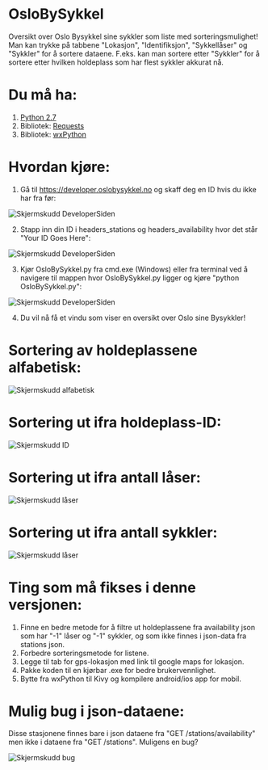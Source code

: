 # OsloBySykkel
Oversikt over Oslo Bysykkel sine sykkler som liste med sorteringsmulighet!
Man kan trykke på tabbene "Lokasjon", "Identifiksjon", "Sykkellåser" og "Sykkler" for å sortere dataene.
F.eks. kan man sortere etter "Sykkler" for å sortere etter hvilken holdeplass som har flest sykkler akkurat nå.

# Du må ha:
1. [Python 2.7](https://www.python.org/)
2. Bibliotek: [Requests](http://docs.python-requests.org/en/master/)
3. Bibliotek: [wxPython](https://www.wxpython.org)

# Hvordan kjøre:

1. Gå til https://developer.oslobysykkel.no og skaff deg en ID hvis du ikke har fra før:

![Skjermskudd DeveloperSiden](https://raw.githubusercontent.com/turbolego/OsloBySykkel/master/DeveloperSiden.png)

2. Stapp inn din ID i headers_stations og headers_availability hvor det står "Your ID Goes Here":

![Skjermskudd DeveloperSiden](https://raw.githubusercontent.com/turbolego/OsloBySykkel/master/OsloBySykkelID.png)

3. Kjør OsloBySykkel.py fra cmd.exe (Windows) eller fra terminal ved å navigere til mappen hvor OsloBySykkel.py ligger og kjøre "python OsloBySykkel.py":

![Skjermskudd DeveloperSiden](https://raw.githubusercontent.com/turbolego/OsloBySykkel/master/HvordanKjøre.png)

4. Du vil nå få et vindu som viser en oversikt over Oslo sine Bysykkler!

# Sortering av holdeplassene alfabetisk:
![Skjermskudd alfabetisk](https://raw.githubusercontent.com/turbolego/OsloBySykkel/master/alfabetisk.png)

# Sortering ut ifra holdeplass-ID:
![Skjermskudd ID](https://raw.githubusercontent.com/turbolego/OsloBySykkel/master/Identifikasjon.png)

# Sortering ut ifra antall låser:
![Skjermskudd låser](https://raw.githubusercontent.com/turbolego/OsloBySykkel/master/låser.png)

# Sortering ut ifra antall sykkler:
![Skjermskudd låser](https://raw.githubusercontent.com/turbolego/OsloBySykkel/master/sykkler.png)

# Ting som må fikses i denne versjonen:
1. Finne en bedre metode for å filtre ut holdeplassene fra availability json som har "-1" låser og "-1" sykkler, og som ikke finnes i json-data fra stations json.
2. Forbedre sorteringsmetode for listene.
3. Legge til tab for gps-lokasjon med link til google maps for lokasjon.
4. Pakke koden til en kjørbar .exe for bedre brukervennlighet.
5. Bytte fra wxPython til Kivy og kompilere android/ios app for mobil.

# Mulig bug i json-dataene:
Disse stasjonene finnes bare i json dataene fra "GET /stations/availability" men ikke i dataene fra "GET /stations".
Muligens en bug?

![Skjermskudd bug](https://raw.githubusercontent.com/turbolego/OsloBySykkel/master/bug.png)
